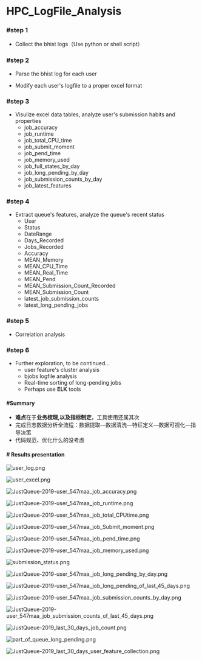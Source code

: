 # HPC_LogFile_Analysis

### #step 1

- Collect the bhist logs（Use python or shell script）

### #step 2

- Parse the bhist log for each user

- Modify each user's logfile to a proper excel format


### #step 3 

- Visulize excel data tables, analyze user's submission habits and properties
  - job_accuracy
  - job_runtime
  - job_total_CPU_time
  - job_submit_moment
  - job_pend_time
  - job_memory_used
  - job_full_states_by_day
  - job_long_pending_by_day
  - job_submission_counts_by_day
  - job_latest_features

### #step 4 

- Extract queue's features, analyze the queue's recent status
  - User 
  - Status
  - DateRange
  - Days_Recorded
  - Jobs_Recorded
  - Accuracy
  - MEAN_Memory
  - MEAN_CPU_Time
  - MEAN_Real_Time
  - MEAN_Pend
  - MEAN_Submission_Count_Recorded
  - MEAN_Submission_Count
  - latest_job_submission_counts
  - latest_long_pending_jobs

### #step 5

- Correlation analysis

### #step 6

- Further exploration, to be continued...
  - user feature's cluster analysis
  - bjobs logfile analysis
  - Real-time sorting of long-pending jobs 
  - Perhaps use **ELK** tools
#### #Summary

- **难点**在于**业务梳理,以及指标制定**，工具使用还属其次
- 完成日志数据分析全流程：数据提取—数据清洗—特征定义—数据可视化—指导决策
- 代码规范、优化什么的没考虑

#### # Results presentation

![user_log.png](https://i.loli.net/2021/05/29/cT3mBA8vMf5YRuX.jpg)

![user_excel.png](https://i.loli.net/2021/05/29/RYbOTXVvrKGl7k2.jpg)

![JustQueue-2019-user_547maa_job_accuracy.png](https://i.loli.net/2021/05/29/l5jdLnQmXs71Zgc.png)

![JustQueue-2019-user_547maa_job_runtime.png](https://i.loli.net/2021/05/29/FdA92bZJYVhUeXN.png)

![JustQueue-2019-user_547maa_job_total_CPUtime.png](https://i.loli.net/2021/05/29/uL8sBzf5xQcy64j.png)

![JustQueue-2019-user_547maa_job_Submit_moment.png](https://i.loli.net/2021/05/29/MuO7i9qeGjKFTDr.png)

![JustQueue-2019-user_547maa_job_pend_time.png](https://i.loli.net/2021/05/29/DTaorbfZ92OvWp8.png)

![JustQueue-2019-user_547maa_job_memory_used.png](https://i.loli.net/2021/05/29/mGEahFsKARjZD5M.png)

![submission_status.png](https://i.loli.net/2021/05/29/9BCyezHwqv6LS5x.jpg)

![JustQueue-2019-user_547maa_job_long_pending_by_day.png](https://i.loli.net/2021/05/29/teumYXfV9yPKNOj.png)

![JustQueue-2019-user_547maa_job_long_pending_of_last_45_days.png](https://i.loli.net/2021/05/29/yXbuR6I31oOQ9Uc.png)

![JustQueue-2019-user_547maa_job_submission_counts_by_day.png](https://i.loli.net/2021/05/29/EsIiOZoHyY2xBez.png)

![JustQueue-2019-user_547maa_job_submission_counts_of_last_45_days.png](https://i.loli.net/2021/05/29/nhdiqbQrkFlLYtG.png)

![JustQueue-2019_last_30_days_job_count.png](https://i.loli.net/2021/05/29/65NBdzAjCE1b9Sl.png)

![part_of_queue_long_pending.png](https://i.loli.net/2021/05/29/zlAtIoYQkTqM2cN.jpg)

![JustQueue-2019_last_30_days_user_feature_collection.png](https://i.loli.net/2021/05/29/8x57ralnDBVeCQO.png)

<!-- 
![User_log](https://github.com/baiyongan/HPC_LogFile_Analysis/tree/master/Results/Results_Presentation/user_log.png)

![User_excel](https://github.com/baiyongan/HPC_LogFile_Analysis/blob/master/Results/Results_Presentation/user_excel.png)

![User_job_accuracy](https://github.com/baiyongan/HPC_LogFile_Analysis/tree/master/Results/Results_Presentation/JustQueue-2019-user_547maa_job_accuracy.png)

![User_job_runtime](https://github.com/baiyongan/HPC_LogFile_Analysis/tree/master/Results/Results_Presentation/JustQueue-2019-user_547maa_job_runtime.png)

![User_job_total_CPUtime](https://github.com/baiyongan/HPC_LogFile_Analysis/tree/master/Results/Results_Presentation/JustQueue-2019-user_547maa_job_total_CPUtime.png)

![User_job_submit_moment](https://github.com/baiyongan/HPC_LogFile_Analysis/tree/master/Results/Results_Presentation/JustQueue-2019-user_547maa_job_Submit_moment.png)

![User_job_pend_time](https://github.com/baiyongan/HPC_LogFile_Analysis/tree/master/Results/Results_Presentation/JustQueue-2019-user_547maa_job_pend_time.png)

![User_job_memory_used](https://github.com/baiyongan/HPC_LogFile_Analysis/tree/master/Results/Results_Presentation/JustQueue-2019-user_547maa_job_memory_used.png)

![User_job_full_states_by_day](https://github.com/baiyongan/HPC_LogFile_Analysis/tree/master/Results/Results_Presentation/submission_status.png)

![User_job_long_pending_by_day](https://github.com/baiyongan/HPC_LogFile_Analysis/tree/master/Results/Results_Presentation/JustQueue-2019-user_547maa_job_long_pending_by_day.png)

![User_job_long_pending_of_last_45_days](https://github.com/baiyongan/HPC_LogFile_Analysis/tree/master/Results/Results_Presentation/JustQueue-2019-user_547maa_job_long_pending_of_last_45_days.png)

![User_job_submission_counts_by_day](https://github.com/baiyongan/HPC_LogFile_Analysis/tree/master/Results/Results_Presentation/JustQueue-2019-user_547maa_job_submission_counts_by_day.png)

![User_job_submission_counts_of_last_45_days](https://github.com/baiyongan/HPC_LogFile_Analysis/tree/master/Results/Results_Presentation/JustQueue-2019-user_547maa_job_submission_counts_of_last_45_days.png)

![Queue-2019_last_30_days_job_count](https://github.com/baiyongan/HPC_LogFile_Analysis/tree/master/Results/Results_Presentation/JustQueue-2019_last_30_days_job_count.png)

![Part_of_Queue-2019_long_pending_jobs](https://github.com/baiyongan/HPC_LogFile_Analysis/tree/master/Results/Results_Presentation/part_of_queue_long_pending.png)

![Queue-2019_last_30_days_user_feature_collection](https://github.com/baiyongan/HPC_LogFile_Analysis/tree/master/Results/Results_Presentation/JustQueue-2019_last_30_days_user_feature_collection.png) 
-->

